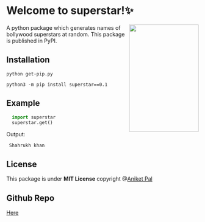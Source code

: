 Welcome to superstar!✨
===================
<img src="https://cloud.githubusercontent.com/assets/170270/7563380/f0af1aee-f7dc-11e4-9b83-92fe18cf6bdd.png" width="182" height="282" align="right">

A python package which generates names of bollywood superstars at random. This package is published in PyPI.

Installation
------------
```
python get-pip.py
```

```
python3 -m pip install superstar==0.1
```


Example
-------


```python
  import superstar
  superstar.get()

```
Output:

     Shahrukh khan
     
## License

This package is under **MIT License** copyright @<a href = "https://github.com/Aniket762">Aniket Pal</a>     

## Github Repo
 <a href="https://github.com/Aniket762/superstar">Here</a>
